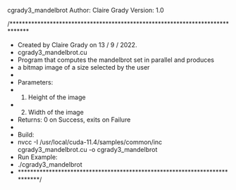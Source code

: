 cgrady3_mandelbrot
Author: Claire Grady 
Version: 1.0

/******************************************************************************
 * Created by Claire Grady on 13 / 9 / 2022.
 * cgrady3_mandelbrot.cu
 * Program that computes the mandelbrot set in parallel and produces
 * a bitmap image of a size selected by the user
 *
 * Parameters:
 *    1. Height of the image
 *    2. Width of the image
 * Returns: 0 on Success, exits on Failure
 *
 * Build:
 *    nvcc -I /usr/local/cuda-11.4/samples/common/inc cgrady3_mandelbrot.cu -o cgrady3_mandelbrot
 * Run Example:
 *    ./cgrady3_mandelbrot <Image Width> <Image Height>
 * ***************************************************************************/